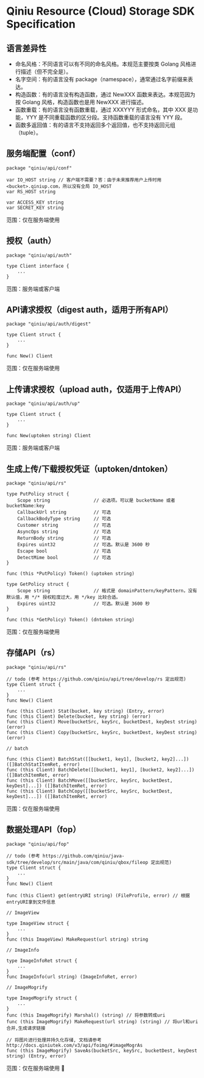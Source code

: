 # Qiniu Resource (Cloud) Storage SDK Specification

## 语言差异性

- 命名风格：不同语言可以有不同的命名风格。本规范主要按类 Golang 风格进行描述（但不完全是）。
- 名字空间：有的语言没有 package（namespace），通常通过名字前缀来表达。
- 构造函数：有的语言没有构造函数，通过 NewXXX 函数来表达。本规范因为按 Golang 风格，构造函数也是用 NewXXX 进行描述。
- 函数重载：有的语言没有函数重载，通过 XXXYYY 形式命名，其中 XXX 是功能，YYY 是不同重载函数的区分段。支持函数重载的语言没有 YYY 段。
- 函数多返回值：有的语言不支持返回多个返回值，也不支持返回元组（tuple）。


## 服务端配置（conf）

```{go}
package "qiniu/api/conf"

var IO_HOST string // 客户端不需要？答：由于未来推荐用户上传时用 <bucket>.qiniup.com，所以没有全局 IO_HOST
var RS_HOST string

var ACCESS_KEY string
var SECRET_KEY string
```

范围：仅在服务端使用


## 授权（auth）

```{go}
package "qiniu/api/auth"

type Client interface {
	...
}
```

范围：服务端或客户端


## API请求授权（digest auth，适用于所有API）

```{go}
package "qiniu/api/auth/digest"

type Client struct {
	...
}

func New() Client
```

范围：仅在服务端使用


## 上传请求授权（upload auth，仅适用于上传API）

```{go}
package "qiniu/api/auth/up"

type Client struct {
	...
}

func New(uptoken string) Client
```

范围：服务端或客户端


## 生成上传/下载授权凭证（uptoken/dntoken）

```{go}
package "qiniu/api/rs"

type PutPolicy struct {
	Scope string				// 必选项。可以是 bucketName 或者 bucketName:key
	CallbackUrl string			// 可选
	CallbackBodyType string		// 可选
	Customer string				// 可选
	AsyncOps string				// 可选
	ReturnBody string			// 可选
	Expires uint32				// 可选。默认是 3600 秒
	Escape bool					// 可选
	DetectMime bool				// 可选
}

func (this *PutPolicy) Token() (uptoken string)

type GetPolicy struct {
    Scope string				// 格式是 domainPattern/keyPattern，没有默认值，用 */* 授权粒度过大，用 */key 比较合适。
    Expires uint32				// 可选。默认是 3600 秒
}

func (this *GetPolicy) Token() (dntoken string)
```

范围：仅在服务端使用


## 存储API（rs）

```{go}
package "qiniu/api/rs"

// todo (参考 https://github.com/qiniu/api/tree/develop/rs 定出规范)
type Client struct {
	...
}
func New() Client

func (this Client) Stat(bucket, key string) (Entry, error)
func (this Client) Delete(bucket, key string) (error)
func (this Client) Move(bucketSrc, keySrc, bucketDest, keyDest string) (error)
func (this Client) Copy(bucketSrc, keySrc, bucketDest, keyDest string) (error)

// batch

func (this Client) BatchStat([[bucket1, key1], [bucket2, key2]...]) ([]BatchStatItemRet, error)
func (this Client) BatchDelete([[bucket1, key1], [bucket2, key2]...]) ([]BatchItemRet, error)
func (this Client) BatchMove([[bucketSrc, keySrc, bucketDest, keyDest]...]) ([]BatchItemRet, error)
func (this Client) BatchCopy([[bucketSrc, keySrc, bucketDest, keyDest]...]) ([]BatchItemRet, error)
```

范围：仅在服务端使用

## 数据处理API（fop）

```{go}
package "qiniu/api/fop"

// todo (参考 https://github.com/qiniu/java-sdk/tree/develop/src/main/java/com/qiniu/qbox/fileop 定出规范)
type Client struct {
	...
}
func New() Client

func (this Client) get(entryURI string) (FileProfile, error) // 根据entryURI拿到文件信息

// ImageView

type ImageView struct {
	...
}
func (this ImageView) MakeRequest(url string) string

// ImageInfo

type ImageInfoRet struct {
	...
}
func ImageInfo(url string) (ImageInfoRet, error)

// ImageMogrify

type ImageMogrify struct {
	...
}
func (this ImageMogrify) Marshal() (string) // 将参数转成uri
func (this ImageMogrify) MakeRequest(url string) (string) // 将url和uri合并,生成请求链接

// 将图片进行处理并持久化存储, 文档请参考 http://docs.qiniutek.com/v3/api/foimg/#imageMogrAs
func (this ImageMogrify) SaveAs(bucketSrc, keySrc, bucketDest, keyDest string) (Entry, error)
```
范围：仅在服务端使用
